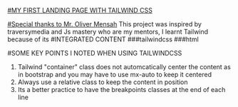 <ins>#MY FIRST LANDING PAGE WITH TAILWIND CSS</ins>

<ins>#Special thanks to Mr. Oliver Mensah</ins>
This project was inspired by  traversymedia and Js mastery who are my mentors, I learnt Tailwind because of its 
#INTEGRATED CONTENT
###tailwindcss
###html




#SOME KEY POINTS I NOTED WHEN USING TAILWINDCSS
1. Tailwind "container" class does not automcatically center the content as in bootstrap and you may have to use mx-auto to keep it centered
2. Always use a relative class to keep the content in position
3. Its a better practice to have the breakpoints classes at the end of each line


